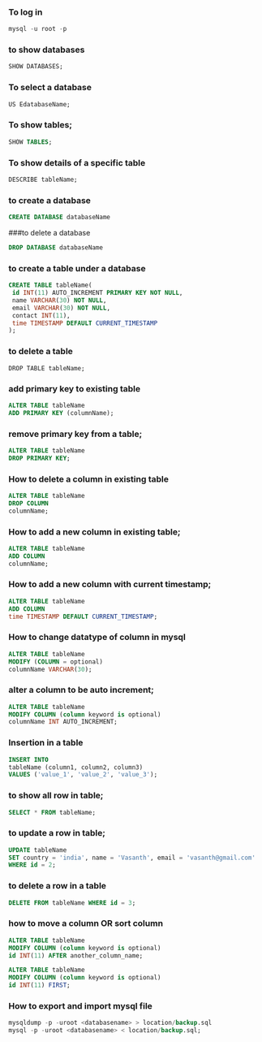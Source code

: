 ### To log in 
~~~sql
mysql -u root -p
~~~   

### to show databases
~~~sql
SHOW DATABASES;
~~~   

### To select a database
~~~sql
US EdatabaseName;
~~~   

### To show tables;
~~~sql
SHOW TABLES;
~~~   

### To show details of a specific table
~~~sql
DESCRIBE tableName;
~~~   

### to create a database
~~~sql
CREATE DATABASE databaseName
~~~   

###to delete a database 
~~~sql
DROP DATABASE databaseName
~~~   

### to create a table under a database
~~~sql
CREATE TABLE tableName(
 id INT(11) AUTO_INCREMENT PRIMARY KEY NOT NULL,
 name VARCHAR(30) NOT NULL,
 email VARCHAR(30) NOT NULL,
 contact INT(11),
 time TIMESTAMP DEFAULT CURRENT_TIMESTAMP
);
~~~   

### to delete a table
~~~   
DROP TABLE tableName;
~~~   

### add primary key to existing table
~~~sql
ALTER TABLE tableName
ADD PRIMARY KEY (columnName);
~~~   

### remove primary key from a table;
~~~sql
ALTER TABLE tableName
DROP PRIMARY KEY;
~~~   

### How to delete a column in existing table
~~~sql
ALTER TABLE tableName
DROP COLUMN
columnName;
~~~   

### How to add a new column in existing table;
~~~sql
ALTER TABLE tableName
ADD COLUMN
columnName;
~~~   

### How to add a new column with current timestamp;
~~~sql  
ALTER TABLE tableName
ADD COLUMN
time TIMESTAMP DEFAULT CURRENT_TIMESTAMP;
~~~   

### How to change datatype of column in mysql
~~~sql  
ALTER TABLE tableName
MODIFY (COLUMN = optional)
columnName VARCHAR(30);
~~~   

### alter a column to be auto increment;
~~~sql  
ALTER TABLE tableName 
MODIFY COLUMN (column keyword is optional) 
columnName INT AUTO_INCREMENT;
~~~   

### Insertion in a table
~~~sql  
INSERT INTO 
tableName (column1, column2, column3) 
VALUES ('value_1', 'value_2', 'value_3');
~~~   

### to show all row in table;
~~~sql  
SELECT * FROM tableName;
~~~   

### to update a row in table;
~~~sql  
UPDATE tableName 
SET country = 'india', name = 'Vasanth', email = 'vasanth@gmail.com'
WHERE id = 2; 
~~~   

### to delete a row in a table
~~~sql  
DELETE FROM tableName WHERE id = 3;
~~~   

### how to move a column OR sort column
~~~sql
ALTER TABLE tableName 
MODIFY COLUMN (column keyword is optional)
id INT(11) AFTER another_column_name;
~~~   

~~~sql   
ALTER TABLE tableName
MODIFY COLUMN (column keyword is optional)
id INT(11) FIRST;
~~~   

### How to export and import mysql file
~~~sql
mysqldump -p -uroot <databasename> > location/backup.sql
mysql -p -uroot <databasename> < location/backup.sql;
~~~
